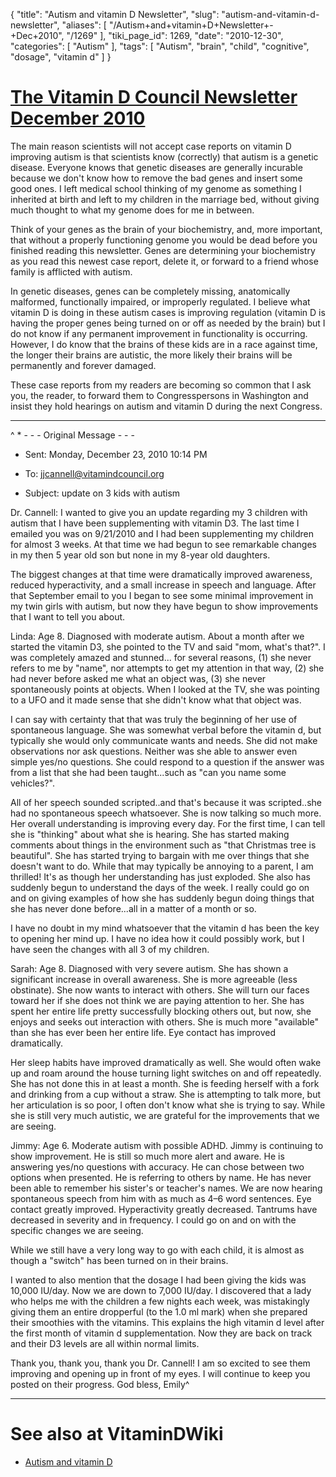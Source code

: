 {
    "title": "Autism and vitamin D Newsletter",
    "slug": "autism-and-vitamin-d-newsletter",
    "aliases": [
        "/Autism+and+vitamin+D+Newsletter+-+Dec+2010",
        "/1269"
    ],
    "tiki_page_id": 1269,
    "date": "2010-12-30",
    "categories": [
        "Autism"
    ],
    "tags": [
        "Autism",
        "brain",
        "child",
        "cognitive",
        "dosage",
        "vitamin d"
    ]
}


# [The Vitamin D Council Newsletter December 2010](http://www.vitamindcouncil.org/newsletter/more-autism-reports.shtml)

The main reason scientists will not accept case reports on vitamin D improving autism is that scientists know (correctly) that autism is a genetic disease. Everyone knows that genetic diseases are generally incurable because we don't know how to remove the bad genes and insert some good ones. I left medical school thinking of my genome as something I inherited at birth and left to my children in the marriage bed, without giving much thought to what my genome does for me in between.

Think of your genes as the brain of your biochemistry, and, more important, that without a properly functioning genome you would be dead before you finished reading this newsletter. Genes are determining your biochemistry as you read this newest case report, delete it, or forward to a friend whose family is afflicted with autism.

In genetic diseases, genes can be completely missing, anatomically malformed, functionally impaired, or improperly regulated. I believe what vitamin D is doing in these autism cases is improving regulation (vitamin D is having the proper genes being turned on or off as needed by the brain) but I do not know if any permanent improvement in functionality is occurring. However, I do know that the brains of these kids are in a race against time, the longer their brains are autistic, the more likely their brains will be permanently and forever damaged.

These case reports from my readers are becoming so common that I ask you, the reader, to forward them to Congresspersons in Washington and insist they hold hearings on autism and vitamin D during the next Congress.

- - - - - - - - - - - - - 

^    * - - - Original Message - - - 

* Sent: Monday, December 23, 2010 10:14 PM

* To: jjcannell@vitamindcouncil.org

* Subject: update on 3 kids with autism

Dr. Cannell: I wanted to give you an update regarding my 3 children with autism that I have been supplementing with vitamin D3. The last time I emailed you was on 9/21/2010 and I had been supplementing my children for almost 3 weeks. At that time we had begun to see remarkable changes in my then 5 year old son but none in my 8-year old daughters.

The biggest changes at that time were dramatically improved awareness, reduced hyperactivity, and a small increase in speech and language. After that September email to you I began to see some minimal improvement in my twin girls with autism, but now they have begun to show improvements that I want to tell you about.

Linda: Age 8. Diagnosed with moderate autism. About a month after we started the vitamin D3, she pointed to the TV and said "mom, what's that?". I was completely amazed and stunned... for several reasons, (1) she never refers to me by "name", nor attempts to get my attention in that way, (2) she had never before asked me what an object was, (3) she never spontaneously points at objects. When I looked at the TV, she was pointing to a UFO and it made sense that she didn't know what that object was.

I can say with certainty that that was truly the beginning of her use of spontaneous language. She was somewhat verbal before the vitamin d, but typically she would only communicate wants and needs. She did not make observations nor ask questions. Neither was she able to answer even simple yes/no questions. She could respond to a question if the answer was from a list that she had been taught...such as "can you name some vehicles?".

All of her speech sounded scripted..and that's because it was scripted..she had no spontaneous speech whatsoever. She is now talking so much more. Her overall understanding is improving every day. For the first time, I can tell she is "thinking" about what she is hearing. She has started making comments about things in the environment such as "that Christmas tree is beautiful". She has started trying to bargain with me over things that she doesn't want to do. While that may typically be annoying to a parent, I am thrilled! It's as though her understanding has just exploded. She also has suddenly begun to understand the days of the week. I really could go on and on giving examples of how she has suddenly begun doing things that she has never done before...all in a matter of a month or so.

I have no doubt in my mind whatsoever that the vitamin d has been the key to opening her mind up. I have no idea how it could possibly work, but I have seen the changes with all 3 of my children.

Sarah: Age 8. Diagnosed with very severe autism. She has shown a significant increase in overall awareness. She is more agreeable (less obstinate). She now wants to interact with others. She will turn our faces toward her if she does not think we are paying attention to her. She has spent her entire life pretty successfully blocking others out, but now, she enjoys and seeks out interaction with others. She is much more "available" than she has ever been her entire life. Eye contact has improved dramatically.

Her sleep habits have improved dramatically as well. She would often wake up and roam around the house turning light switches on and off repeatedly. She has not done this in at least a month. She is feeding herself with a fork and drinking from a cup without a straw. She is attempting to talk more, but her articulation is so poor, I often don't know what she is trying to say. While she is still very much autistic, we are grateful for the improvements that we are seeing.

Jimmy: Age 6. Moderate autism with possible ADHD. Jimmy is continuing to show improvement. He is still so much more alert and aware. He is answering yes/no questions with accuracy. He can chose between two options when presented. He is referring to others by name. He has never been able to remember his sister's or teacher's names. We are now hearing spontaneous speech from him with as much as 4–6 word sentences. Eye contact greatly improved. Hyperactivity greatly decreased. Tantrums have decreased in severity and in frequency. I could go on and on with the specific changes we are seeing.

While we still have a very long way to go with each child, it is almost as though a "switch" has been turned on in their brains.

I wanted to also mention that the dosage I had been giving the kids was 10,000 IU/day. Now we are down to 7,000 IU/day. I discovered that a lady who helps me with the children a few nights each week, was mistakingly giving them an entire dropperful (to the 1.0 ml mark) when she prepared their smoothies with the vitamins. This explains the high vitamin d level after the first month of vitamin d supplementation. Now they are back on track and their D3 levels are all within normal limits.

Thank you, thank you, thank you Dr. Cannell! I am so excited to see them improving and opening up in front of my eyes. I will continue to keep you posted on their progress. God bless, Emily^

- - - - - - - - - - - - - - - - - - - - 

# See also at VitaminDWiki

* [Autism and vitamin D](/tags/autism-and-vitamin-d.html)